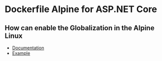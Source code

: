 # Dockerfile Alpine for ASP.NET Core


## How can enable the Globalization in the Alpine Linux

- [Documentation](https://github.com/dotnet/dotnet-docker/blob/main/samples/enable-globalization.md)
- [Example](./Dockerfile)
